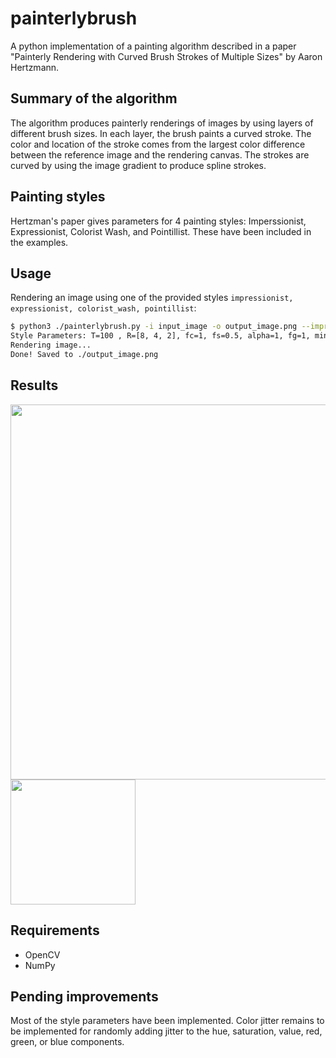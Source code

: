 # painterlybrush



A python implementation of a painting algorithm described in a paper "Painterly Rendering with Curved Brush Strokes of Multiple Sizes" by Aaron Hertzmann.

## Summary of the algorithm



The algorithm produces painterly renderings of images by using layers of different brush sizes. In each layer, the brush paints a curved stroke. The color and location of the stroke comes from the largest color difference between the reference image and the rendering canvas. The strokes are curved by using the image gradient to produce spline strokes.

## Painting styles



Hertzman's paper gives parameters for 4 painting styles: Imperssionist, Expressionist, Colorist Wash, and Pointillist. These have been included in the examples.

## Usage



Rendering an image using one of the provided styles ```impressionist, expressionist, colorist_wash, pointillist```:
```bash
$ python3 ./painterlybrush.py -i input_image -o output_image.png --impressionist
Style Parameters: T=100 , R=[8, 4, 2], fc=1, fs=0.5, alpha=1, fg=1, minl=4, maxl=16
Rendering image...
Done! Saved to ./output_image.png

```

## Results


<img src="../assets/painterlybird.png" width="600">
<img src="../assets/bird.jpg" width="200">



## Requirements

 * OpenCV
 * NumPy

 ## Pending improvements

 

Most of the style parameters have been implemented. Color jitter remains to be implemented for randomly adding jitter to the hue, saturation, value, red, green, or blue components.
